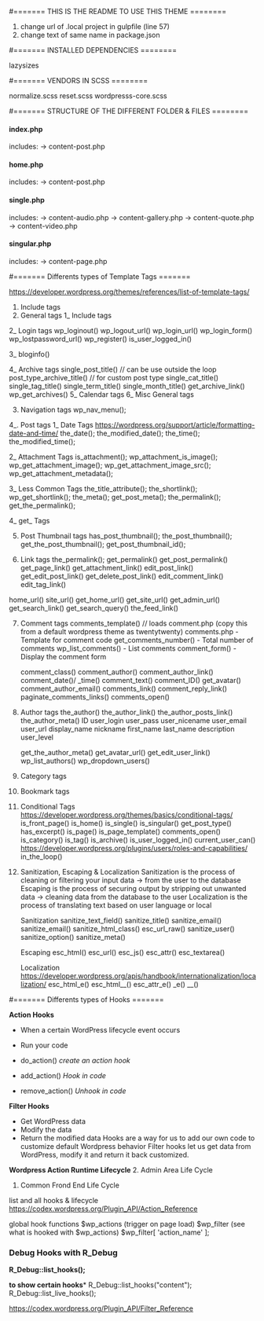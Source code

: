 #======= THIS IS THE README TO USE THIS THEME ========

1. change url of .local project in gulpfile (line 57)
2. change text of same name in package.json

#======= INSTALLED DEPENDENCIES ========

lazysizes

#======= VENDORS IN SCSS ========

normalize.scss
reset.scss
wordpresss-core.scss

#======= STRUCTURE OF THE DIFFERENT FOLDER & FILES  ========

#### index.php
includes:
-> content-post.php

#### home.php

includes:
-> content-post.php

#### single.php

includes:
-> content-audio.php
-> content-gallery.php
-> content-quote.php
-> content-video.php

#### singular.php

includes:
-> content-page.php


#======= Differents types of Template Tags =======

https://developer.wordpress.org/themes/references/list-of-template-tags/


1. Include tags
2. General tags
 1_ Include tags

 2_ Login tags
    wp_loginout()
    wp_logout_url()
    wp_login_url()
    wp_login_form()
    wp_lostpassword_url()
    wp_register()
    is_user_logged_in()

 3_ bloginfo()

 4_ Archive tags
    single_post_title() // can be use outside the loop
    post_type_archive_title() // for custom post type
    single_cat_title()
    single_tag_title()
    single_term_title()
    single_month_title()
    get_archive_link()
    wp_get_archives()
 5_ Calendar tags
 6_ Misc General tags

3. Navigation tags
    wp_nav_menu();

4_. Post tags
 1_ Date Tags
    https://wordpress.org/support/article/formatting-date-and-time/
    the_date();
    the_modified_date();
    the_time();
    the_modified_time();

 2_ Attachment Tags
   is_attachment();
   wp_attachment_is_image();
   wp_get_attachment_image();
   wp_get_attachment_image_src();
   wp_get_attachment_metadata();


 3_ Less Common Tags
   the_title_attribute();
   the_shortlink();
   wp_get_shortlink();
   the_meta();
   get_post_meta();
   the_permalink();
   get_the_permalink();

 4_ get_ Tags

5. Post Thumbnail tags
 has_post_thumbnail();
 the_post_thumbnail();
 get_the_post_thumbnail();
 get_post_thumbnail_id();


6. Link tags
 the_permalink();
 get_permalink()
 get_post_permalink()
 get_page_link()
 get_attachment_link()
 edit_post_link()
 get_edit_post_link()
 get_delete_post_link()
 edit_comment_link()
 edit_tag_link()

 home_url()
 site_url()
 get_home_url()
 get_site_url()
 get_admin_url()
 get_search_link()
 get_search_query()
 the_feed_link()


7. Comment tags
    comments_template() // loads comment.php (copy this from a default wordpress theme as twentytwenty)
    comments.php - Template for comment code
    get_comments_number() - Total number of comments
    wp_list_comments() - List comments
    comment_form() - Display the comment form

    comment_class()
    comment_author()
    comment_author_link()
    comment_date()/ _time()
    comment_text()
    comment_ID()
    get_avatar()
    comment_author_email()
    comments_link()
    comment_reply_link()
    paginate_comments_links()
    comments_open()

8. Author tags
    the_author()
    the_author_link()
    the_author_posts_link()
    the_author_meta()
        ID
        user_login
        user_pass
        user_nicename
        user_email
        user_url
        display_name
        nickname
        first_name
        last_name
        description
        user_level

    get_the_author_meta()
    get_avatar_url()
    get_edit_user_link()
    wp_list_authors()
    wp_dropdown_users()

9. Category tags
10. Bookmark tags
11. Conditional Tags
    https://developer.wordpress.org/themes/basics/conditional-tags/
    is_front_page()
    is_home()
    is_single()
    is_singular()
    get_post_type()
    has_excerpt()
    is_page()
    is_page_template()
    comments_open()
    is_category()
    is_tag()
    is_archive()
    is_user_logged_in()
    current_user_can()
        https://developer.wordpress.org/plugins/users/roles-and-capabilities/
    in_the_loop()

12. Sanitization, Escaping & Localization
    Sanitization is the process of cleaning or filtering your input data
    -> from the user to the database
    Escaping is the process of securing output by stripping out unwanted data
    -> cleaning data from the database to the user
    Localization is the process of translating text based on user language or local

    Sanitization
        sanitize_text_field()
        sanitize_title()
        sanitize_email()
        sanitize_email()
        sanitize_html_class()
        esc_url_raw()
        sanitize_user()
        sanitize_option()
        sanitize_meta()

    Escaping
        esc_html()
        esc_url()
        esc_js()
        esc_attr()
        esc_textarea()

    Localization
        https://developer.wordpress.org/apis/handbook/internationalization/localization/
        esc_html_e()
        esc_html__()
        esc_attr_e()
        _e()
        __()


#======= Differents types of Hooks =======

**Action Hooks**
- When a certain WordPress lifecycle event occurs
- Run your code

- do_action() _create an action hook_
- add_action() _Hook in code_
- remove_action() _Unhook in code_

**Filter Hooks**
- Get WordPress data
- Modify the data
- Return the modified data
Hooks are a way for us to add our own code to customize default Wordpress behavior
Filter hooks let us get data from WordPress, modify it and return it back customized.

**Wordpress Action Runtime Lifecycle**
2. Admin Area Life Cycle
1. Common Frond End Life Cycle

list and all hooks & lifecycle
https://codex.wordpress.org/Plugin_API/Action_Reference

global hook functions
$wp_actions (trigger on page load)
$wp_filter (see what is hooked with $wp_actions)
$wp_filter[ 'action_name' ];

### Debug Hooks with R_Debug
**R_Debug::list_hooks();**

**to show certain hooks***
R_Debug::list_hooks("content");
R_Debug::list_live_hooks();

https://codex.wordpress.org/Plugin_API/Filter_Reference
